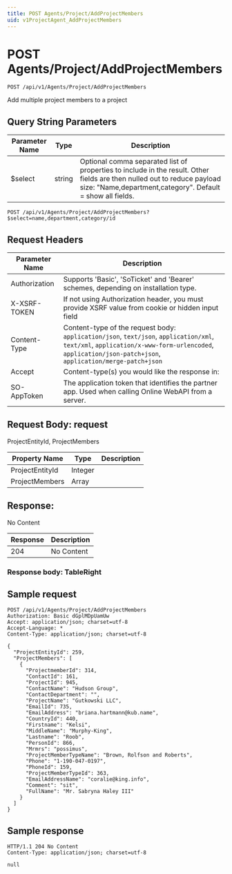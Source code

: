 ```yaml
---
title: POST Agents/Project/AddProjectMembers
uid: v1ProjectAgent_AddProjectMembers
---
```


# POST Agents/Project/AddProjectMembers

```http
POST /api/v1/Agents/Project/AddProjectMembers
```

Add multiple project members to a project







## Query String Parameters

| Parameter Name | Type |  Description |
|----------------|------|--------------|
| $select | string |  Optional comma separated list of properties to include in the result. Other fields are then nulled out to reduce payload size: "Name,department,category". Default = show all fields. |

```http
POST /api/v1/Agents/Project/AddProjectMembers?$select=name,department,category/id
```


## Request Headers

| Parameter Name | Description |
|----------------|-------------|
| Authorization  | Supports 'Basic', 'SoTicket' and 'Bearer' schemes, depending on installation type. |
| X-XSRF-TOKEN   | If not using Authorization header, you must provide XSRF value from cookie or hidden input field |
| Content-Type | Content-type of the request body: `application/json`, `text/json`, `application/xml`, `text/xml`, `application/x-www-form-urlencoded`, `application/json-patch+json`, `application/merge-patch+json` |
| Accept         | Content-type(s) you would like the response in:  |
| SO-AppToken | The application token that identifies the partner app. Used when calling Online WebAPI from a server. |

## Request Body: request 

ProjectEntityId, ProjectMembers 

| Property Name | Type |  Description |
|----------------|------|--------------|
| ProjectEntityId | Integer |  |
| ProjectMembers | Array |  |

## Response:

No Content

| Response | Description |
|----------------|-------------|
| 204 | No Content |

### Response body: TableRight


## Sample request

```http!
POST /api/v1/Agents/Project/AddProjectMembers
Authorization: Basic dGplMDpUamUw
Accept: application/json; charset=utf-8
Accept-Language: *
Content-Type: application/json; charset=utf-8

{
  "ProjectEntityId": 259,
  "ProjectMembers": [
    {
      "ProjectmemberId": 314,
      "ContactId": 161,
      "ProjectId": 945,
      "ContactName": "Hudson Group",
      "ContactDepartment": "",
      "ProjectName": "Gutkowski LLC",
      "EmailId": 735,
      "EmailAddress": "briana.hartmann@kub.name",
      "CountryId": 440,
      "Firstname": "Kelsi",
      "MiddleName": "Murphy-King",
      "Lastname": "Roob",
      "PersonId": 866,
      "Mrmrs": "possimus",
      "ProjectMemberTypeName": "Brown, Rolfson and Roberts",
      "Phone": "1-190-047-0197",
      "PhoneId": 159,
      "ProjectMemberTypeId": 363,
      "EmailAddressName": "coralie@king.info",
      "Comment": "sit",
      "FullName": "Mr. Sabryna Haley III"
    }
  ]
}
```

## Sample response

```http_
HTTP/1.1 204 No Content
Content-Type: application/json; charset=utf-8

null
```